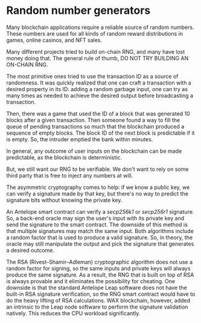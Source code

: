 # Random number generators

Many blockchain applications require a reliable source of random numbers. These numbers are used for all kinds of random reward distributions in games, online casinos, and NFT sales.&#x20;

Many different projects tried to build on-chain RNG, and many have lost money doing that. The general rule of thumb, DO NOT TRY BUILDING AN ON-CHAIN RNG.

The most primitive ones tried to use the transaction ID as a source of randomness. It was quickly realized that one can craft a transaction with a desired property in its ID: adding a random garbage input, one can try as many times as needed to achieve the desired output before broadcasting a transaction.

Then, there was a game that used the ID of a block that was generated 10 blocks after a given transaction. Then someone found a way to fill the queue of pending transactions so much that the blockchain produced a sequence of empty blocks. The block ID of the next block is predictable if it is empty. So, the intruder emptied the bank within minutes.

In general, any outcome of user inputs on the blockchain can be made predictable, as the blockchain is deterministic.

But, we still want our RNG to be verifiable. We don't want to rely on some third party that is free to inject any numbers at will.

The asymmetric cryptography comes to help: if we know a public key, we can verify a signature made by that key, but there's no way to predict the signature bits without knowing the private key.&#x20;

An Antelope smart contract can verify a _secp256k1_ or _secp256r1_ signature. So, a back-end oracle may sign the user's input with its private key and send the signature to the smart contract. The downside of this method is that multiple signatures may match the same input. Both algorithms include a random factor that is used to produce a valid signature. So, in theory, the oracle may still manipulate the output and pick the signature that generates a desired outcome.

The RSA (Rivest–Shamir–Adleman) cryptographic algorithm does not use a random factor for signing, so the same inputs and private keys will always produce the same signature. As a result, the RNG that is built on top of RSA is always provable and it eliminates the possibility for cheating. One downside is that the standard Antelope Leap software does not have the built-in RSA signature verification, so the  RNG smart contract would have to do the heavy lifting of RSA calculations. WAX blockchain, however, added an intrinsic to the Leap node software  to perform the signature validation natively. This reduces the CPU workload significantly.
